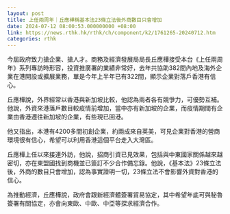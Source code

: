 ```yaml
---
layout: post
title: 上任兩周年｜丘應樺稱基本法23條立法後外商數目只會增加
date: 2024-07-12 08:00:53.000000000 +08:00
link: https://news.rthk.hk/rthk/ch/component/k2/1761265-20240712.htm
categories: rthk
---
```


今屆政府致力搶企業、搶人才。商務及經濟發展局局長丘應樺接受本台《上任兩周年》系列專訪時形容，投資推廣署的業績非常好，去年共協助382間內地及海外企業在港開設或擴展業務，單是今年上半年已有322間，顯示企業對落戶香港有信心。

丘應樺說，外界經常以香港與新加坡比較，他認為兩者各有競爭力，可優勢互補。他說，外資來港落戶數目較疫情前增加，當中亦有新加坡的企業，而疫情期間有企業由香港遷往新加坡的企業，有些現已回港。

他又指出，本港有4200多間初創企業，約兩成來自英美，可見企業對香港的營商環境很有信心，希望可以利用香港這個平台走入大灣區。
 
丘應樺上任以來接連外訪，他說，招商引資已見效果，包括與中東國家關係越來越密切，亦在東盟國找到商機並已簽訂不少合作備忘錄。他說，《基本法》23條立法後，外商的數目只會增加，認為事實證明一切，23條立法不會影響外資對香港的信心。

為推動經濟，丘應樺說，政府會跟新經濟體簽署貿易協定，其中希望年底可與秘魯簽署有關協定，亦會向東歐、中歐、中亞等探求經濟合作。
